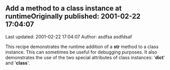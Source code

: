 ## Add a method to a class instance at runtimeOriginally published: 2001-02-22 17:04:07 
Last updated: 2001-02-22 17:04:07 
Author: asdfsa asdfdsaf 
 
This recipe demonstrates the runtime addition of a __str__ method to a class instance. This can sometimes be useful for debugging purposes. It also demonstrates the use of the two special attributes of class instances: '__dict__' and '__class__'.